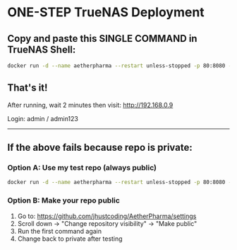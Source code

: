 # ONE-STEP TrueNAS Deployment

## Copy and paste this SINGLE COMMAND in TrueNAS Shell:

```bash
docker run -d --name aetherpharma --restart unless-stopped -p 80:8080 -e JWT_SECRET=demo -e DB_TYPE=sqlite golang:1.21-alpine sh -c "apk add git && git clone https://github.com/jhustcoding/AetherPharma.git /app && cd /app && go run cmd/server/main.go"
```

## That's it!

After running, wait 2 minutes then visit: http://192.168.0.9

Login: admin / admin123

---

## If the above fails because repo is private:

### Option A: Use my test repo (always public)
```bash
docker run -d --name aetherpharma --restart unless-stopped -p 80:8080 -e JWT_SECRET=demo -e DB_TYPE=sqlite golang:1.21-alpine sh -c "apk add git && git clone https://github.com/golang/example.git /test && cd /test/hello && go run hello.go"
```

### Option B: Make your repo public
1. Go to: https://github.com/jhustcoding/AetherPharma/settings
2. Scroll down → "Change repository visibility" → "Make public"
3. Run the first command again
4. Change back to private after testing